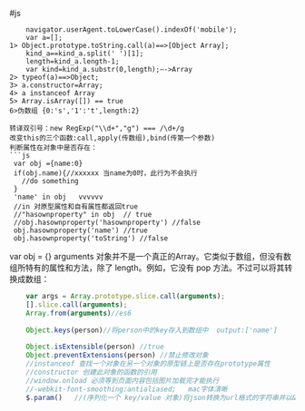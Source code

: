 #js
```
	navigator.userAgent.toLowerCase().indexOf('mobile');
	var a=[]; 
1> Object.prototype.toString.call(a)==>[Object Array]; 
	kind_a==kind_a.split(' ')[1]; 
	length=kind_a.length-1; 
	var kind=kind_a.substr(0,length);—->Array 
2> typeof(a)==>Object; 
3> a.constructor=Array; 
4> a instanceof Array 
5> Array.isArray([]) == true
6>伪数组 {0:'s','1':'t',length:2} 

转译双引号：new RegExp("\\d+","g") === /\d+/g
改变this的三个函数:call,apply(传数组),bind(传第一个参数)
判断属性在对象中是否存在：
```js
 var obj ={name:0}
 if(obj.name){//xxxxxx 当name为0时，此行为不会执行
   //do something
 }
 'name' in obj   vvvvvv             
 //in 对原型属性和自有属性都返回true
 //"hasownproperty" in obj  // true
 //obj.hasownproperty('hasownproperty') //false
 obj.hasownproperty('name') //true    
 obj.hasownproperty('toString') //false
 ```
var obj = {}
arguments 对象并不是一个真正的Array。它类似于数组，但没有数组所特有的属性和方法，除了 length。例如，它没有 pop 方法。不过可以将其转换成数组： 
```js
	var args = Array.prototype.slice.call(arguments); 
	[].slice.call(arguments);
	Array.from(arguments)//es6
	
	Object.keys(person)//将person中的key存入到数组中  output:['name']
	
	Object.isExtensible(person) //true
	Object.preventExtensions(person) //禁止修改对象
	//instanceof 查找一个对象在另一个对象的原型链上是否存在prototype属性
	//constructor 创建此对象的函数的引用
	//window.onload 必须等到页面内容包括图片加载完才能执行
	//-webkit-font-smoothing:antialiased;   mac字体清晰
	$.param()   //(序列化一个 key/value 对象)将json转换为url格式的字符串并以&连接
```



